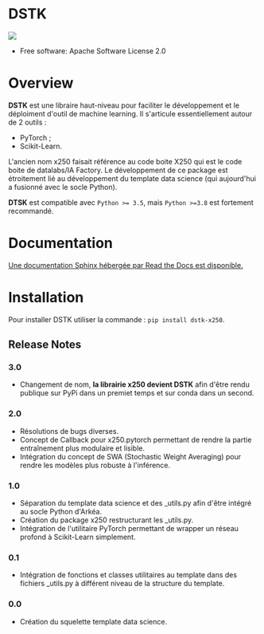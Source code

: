 # DSTK

<!-- <img src=`docs/source/_static/dstk.png` width=`200`/> -->
![](docs/source/_static/dstk.png)

- Free software: Apache Software License 2.0

# Overview

**DSTK** est une libraire haut-niveau pour faciliter le développement et le déploiment d'outil de machine learning. Il s'articule essentiellement autour de 2 outils :
  * PyTorch ;
  * Scikit-Learn.

L'ancien nom x250 faisait référence au code boite X250 qui est le code boite de datalabs/IA Factory. Le développement de ce package est étroitement lié au développement du template data science (qui aujourd'hui a fusionné avec le socle Python).

**DTSK** est compatible avec `Python >= 3.5`, mais `Python >=3.8` est fortement recommandé.

# Documentation

[Une documentation Sphinx hébergée par Read the Docs est disponible.](https://x250.readthedocs.io/en/latest/index.html "Document DSTK")

# Installation

Pour installer DSTK utiliser la commande : `pip install dstk-x250`.

## Release Notes

### 3.0

  * Changement de nom, **la librairie x250 devient DSTK** afin d'être rendu publique sur PyPi dans un premiet temps et sur conda dans un second.

### 2.0

  * Résolutions de bugs diverses.
  * Concept de Callback pour x250.pytorch permettant de rendre la partie entraînement plus modulaire et lisible.
  * Intégration du concept de SWA (Stochastic Weight Averaging) pour rendre les modèles plus robuste à l'inférence.

### 1.0

  * Séparation du template data science et des _utils.py afin d'être intégré au socle Python d'Arkéa.
  * Création du package x250 restructurant les _utils.py.
  * Intégration de l'utilitaire PyTorch permettant de wrapper un réseau profond à Scikit-Learn simplement.
    
### 0.1

  * Intégration de fonctions et classes utilitaires au template dans des fichiers _utils.py à différent niveau de la structure du template.

### 0.0

  * Création du squelette template data science.
